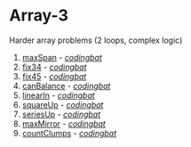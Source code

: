 # Array-3

Harder array problems (2 loops, complex logic)

1. [maxSpan](https://github.com/liampuk/code-practice/blob/master/codingbat/array-3/maxSpan.md) - _[codingbat](http://codingbat.com/prob/p189576)_
2. [fix34](https://github.com/liampuk/code-practice/blob/master/codingbat/array-3/fix34.md) - _[codingbat](http://codingbat.com/prob/p159339)_
3. [fix45](https://github.com/liampuk/code-practice/blob/master/codingbat/array-3/fix45.md) - _[codingbat](http://codingbat.com/prob/p125819)_
4. [canBalance](https://github.com/liampuk/code-practice/blob/master/codingbat/array-3/canBalance.md) - _[codingbat](http://codingbat.com/prob/p158767)_
5. [linearIn](https://github.com/liampuk/code-practice/blob/master/codingbat/array-3/linearIn.md) - _[codingbat](http://codingbat.com/prob/p134022)_
6. [squareUp](https://github.com/liampuk/code-practice/blob/master/codingbat/array-3/squareUp.md) - _[codingbat](http://codingbat.com/prob/p155405)_
7. [seriesUp](https://github.com/liampuk/code-practice/blob/master/codingbat/array-3/seriesUp.md) - _[codingbat](http://codingbat.com/prob/p104090)_
8. [maxMirror](https://github.com/liampuk/code-practice/blob/master/codingbat/array-3/maxMirror.md) - _[codingbat](http://codingbat.com/prob/p196409)_
9. [countClumps](https://github.com/liampuk/code-practice/blob/master/codingbat/array-3/countClumps.md) - _[codingbat](http://codingbat.com/prob/p193817)_